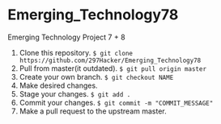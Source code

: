 # Emerging_Technology78
Emerging Technology Project 7 + 8

1. Clone this repository.
```$ git clone https://github.com/297Hacker/Emerging_Technology78```
2. Pull from master(it outdated).
```$ git pull origin master```
3. Create your own branch.
```$ git checkout NAME```
4. Make desired changes.
5. Stage your changes.
```$ git add .``` 
6. Commit your changes.
```$ git commit -m "COMMIT_MESSAGE"```
7. Make a pull request to the upstream master.


